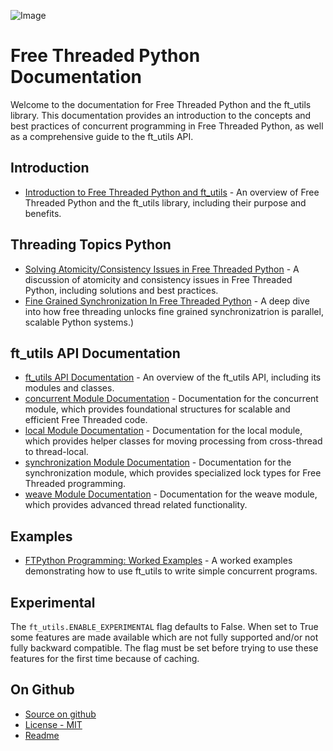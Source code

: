 ![Image](https://github.com/user-attachments/assets/f4ef78b9-8cc0-4264-971f-d6ac76884f3a)
# Free Threaded Python Documentation

Welcome to the documentation for Free Threaded Python and the ft_utils library. This documentation provides an introduction to the concepts and best practices of concurrent programming in Free Threaded Python, as well as a comprehensive guide to the ft_utils API.

## Introduction

* [Introduction to Free Threaded Python and ft_utils](introduction.md) - An overview of Free Threaded Python and the ft_utils library, including their purpose and benefits.

## Threading Topics Python

* [Solving Atomicity/Consistency Issues in Free Threaded Python](atomicity_in_Python.md) - A discussion of atomicity and consistency issues in Free Threaded Python, including solutions and best practices.
* [Fine Grained Synchronization In Free Threaded Python](fine_grained_synchronization.md) - A deep dive into how free threading unlocks fine grained synchronizatrion is parallel, scalable Python systems.)

## ft_utils API Documentation

* [ft_utils API Documentation](ft_utils_api.md) - An overview of the ft_utils API, including its modules and classes.
* [concurrent Module Documentation](concurrent_api.md) - Documentation for the concurrent module, which provides foundational structures for scalable and efficient Free Threaded code.
* [local Module Documentation](local_api.md) - Documentation for the local module, which provides helper classes for moving processing from cross-thread to thread-local.
* [synchronization Module Documentation](synchronization_api.md) - Documentation for the synchronization module, which provides specialized lock types for Free Threaded programming.
* [weave Module Documentation](weave_api.md) - Documentation for the weave module, which provides advanced thread related functionality.

## Examples

* [FTPython Programming: Worked Examples](ft_worked_examples.md) - A worked examples demonstrating how to use ft_utils to write simple concurrent programs.

## Experimental

The `ft_utils.ENABLE_EXPERIMENTAL` flag defaults to False. When set to True some features are made available which are not fully supported and/or not fully backward compatible. The flag must be set before trying to use these features for the first time because of caching.

## On Github

* [Source on github](https://github.com/facebookincubator/ft_utils)
* [License - MIT](https://github.com/facebookincubator/ft_utils/blob/main/LICENSE)
* [Readme](https://github.com/facebookincubator/ft_utils/blob/main/README.md)
